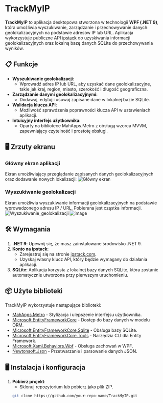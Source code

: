 # TrackMyIP

**TrackMyIP** to aplikacja desktopowa stworzona w technologii **WPF (.NET 9)**, która umożliwia wyszukiwanie, zarządzanie i przechowywanie danych geolokalizacyjnych na podstawie adresów IP lub URL. Aplikacja wykorzystuje publiczne API [ipstack](https://ipstack.com) do uzyskiwania informacji geolokalizacyjnych oraz lokalną bazę danych SQLite do przechowywania wyników.

## 📋 Funkcje

- **Wyszukiwanie geolokalizacji**:
  - Wprowadź adres IP lub URL, aby uzyskać dane geolokalizacyjne, takie jak kraj, region, miasto, szerokość i długość geograficzna.
- **Zarządzanie danymi geolokalizacyjnymi**:
  - Dodawaj, edytuj i usuwaj zapisane dane w lokalnej bazie SQLite.
- **Walidacja klucza API**:
  - Możliwość sprawdzenia poprawności klucza API w ustawieniach aplikacji.
- **Intuicyjny interfejs użytkownika**:
  - Oparty na bibliotece MahApps.Metro z obsługą wzorca MVVM, zapewniający czytelność i prostotę obsługi.

## 🖥️ Zrzuty ekranu

### Główny ekran aplikacji
Ekran umożliwiający przeglądanie zapisanych danych geolokalizacyjnych oraz dodawanie nowych lokalizacji:
![Główny ekran](https://github.com/user-attachments/assets/e6991c92-b329-4781-9ea3-37fbd4bfa5cb)

### Wyszukiwanie geolokalizacji
Ekran umożliwia wyszukiwanie informacji geolokalizacyjnych na podstawie wprowadzonego adresu IP / URL. Pobierana jest cząstka informacji.
![Wyszukiwanie_geolokalizacji](https://github.com/user-attachments/assets/c99154cc-bea5-4dd9-bd84-38d8c0c2f442)
![image](https://github.com/user-attachments/assets/ed8d66cf-1f22-4fbb-aa8f-607366704ecf)

## 🛠 Wymagania

1. **.NET 9**: Upewnij się, że masz zainstalowane środowisko .NET 9.
2. **Konto na ipstack**: 
   - Zarejestruj się na stronie [ipstack.com](https://ipstack.com).
   - Uzyskaj własny klucz API, który będzie wymagany do działania aplikacji.
3. **SQLite**: Aplikacja korzysta z lokalnej bazy danych SQLite, która zostanie automatycznie utworzona przy pierwszym uruchomieniu.

## 📦 Użyte biblioteki

TrackMyIP wykorzystuje następujące biblioteki:

- [MahApps.Metro](https://github.com/MahApps/MahApps.Metro) - Stylizacja i ulepszenie interfejsu użytkownika.
- [Microsoft.EntityFrameworkCore](https://learn.microsoft.com/en-us/ef/core/) - Dostęp do bazy danych w modelu ORM.
- [Microsoft.EntityFrameworkCore.Sqlite](https://learn.microsoft.com/en-us/ef/core/providers/sqlite/?tabs=dotnet-cli) - Obsługa bazy SQLite.
- [Microsoft.EntityFrameworkCore.Tools](https://learn.microsoft.com/en-us/ef/core/cli/dotnet) - Narzędzia CLI dla Entity Framework.
- [Microsoft.Xaml.Behaviors.Wpf](https://www.nuget.org/packages/Microsoft.Xaml.Behaviors.Wpf) - Obsługa zachowań w WPF.
- [Newtonsoft.Json](https://www.newtonsoft.com/json) - Przetwarzanie i parsowanie danych JSON.

## 🖥️ Instalacja i konfiguracja

1. **Pobierz projekt**:
   - Sklonuj repozytorium lub pobierz jako plik ZIP.
   ```bash
   git clone https://github.com/your-repo-name/TrackMyIP.git
